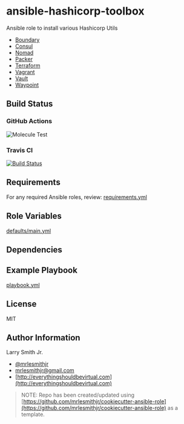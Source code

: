 # ansible-hashicorp-toolbox

Ansible role to install various Hashicorp Utils

- [Boundary](https://www.boundaryproject.io/)
- [Consul](https://www.consul.io/)
- [Nomad](https://www.nomadproject.io/)
- [Packer](https://www.packer.io/)
- [Terraform](https://www.terraform.io/)
- [Vagrant](https://www.vagrantup.com/)
- [Vault](https://www.vaultproject.io/)
- [Waypoint](https://www.waypointproject.io/)

## Build Status

### GitHub Actions

![Molecule Test](https://github.com/mrlesmithjr/ansible-hashicorp-toolbox/workflows/Molecule%20Test/badge.svg)

### Travis CI

[![Build Status](https://travis-ci.org/mrlesmithjr/ansible-hashicorp-toolbox.svg?branch=master)](https://travis-ci.org/mrlesmithjr/ansible-hashicorp-toolbox)

## Requirements

For any required Ansible roles, review:
[requirements.yml](requirements.yml)

## Role Variables

[defaults/main.yml](defaults/main.yml)

## Dependencies

## Example Playbook

[playbook.yml](playbook.yml)

## License

MIT

## Author Information

Larry Smith Jr.

- [@mrlesmithjr](https://twitter.com/mrlesmithjr)
- [mrlesmithjr@gmail.com](mailto:mrlesmithjr@gmail.com)
- [http://everythingshouldbevirtual.com](http://everythingshouldbevirtual.com)

> NOTE: Repo has been created/updated using [https://github.com/mrlesmithjr/cookiecutter-ansible-role](https://github.com/mrlesmithjr/cookiecutter-ansible-role) as a template.
